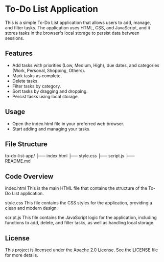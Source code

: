 # To-Do List Application

This is a simple To-Do List application that allows users to add, manage, and filter tasks. The application uses HTML, CSS, and JavaScript, and it stores tasks in the browser's local storage to persist data between sessions.

## Features

- Add tasks with priorities (Low, Medium, High), due dates, and categories (Work, Personal, Shopping, Others).
- Mark tasks as complete.
- Delete tasks.
- Filter tasks by category.
- Sort tasks by dragging and dropping.
- Persist tasks using local storage.


## Usage
- Open the index.html file in your preferred web browser.
- Start adding and managing your tasks.

  
## File Structure
to-do-list-app/
├── index.html
├── style.css
├── script.js
├── README.md

## Code Overview
index.html
This is the main HTML file that contains the structure of the To-Do List application.

style.css
This file contains the CSS styles for the application, providing a clean and modern design.

script.js
This file contains the JavaScript logic for the application, including functions to add, delete, and filter tasks, as well as handling local storage.

## License
This project is licensed under the Apache 2.0 License. See the LICENSE file for more details.
